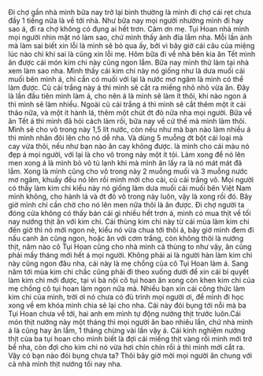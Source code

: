 Đi chợ gần nhà mình bữa nay trở lại bình thường là mình đi chợ cái rẹt chưa đầy 1 tiếng nữa là về tới nhà. Như bữa nay mọi người nhường mình đi hay sao á, đi ra chợ không có đụng ai hết trơn. Cảm ơn mẹ. Tụi Hoan nhà mình mọi người nhìn mặt nó làm sao, chứ mình thấy ảnh đía lắm nha. Mỗi lần ảnh mà làm sai biết xin lỗi là mình sẽ bỏ qua ấy, bởi vì bây giờ cái câu của miệng lúc nào chỉ khi sai là cũng xin lỗi mẹ. Hôm bữa đi về nhà bên kia ăn Tết mình ăn được cái món kim chi này cũng ngon lắm. Bữa nay mình thử làm tại nhà xem làm sao nha. Mình thấy cái kim chi này nó giống như là dưa muối cải muối bên mình á, chỉ cần có muối với lại là nước mơ ngâm là mình có thể làm được. Củ cải trắng này á thì mình sẽ cắt ra miếng nhỏ nhỏ vừa ăn. Đây là lần đầu tiên mình làm á, cho nên á là mình sẽ làm ít thôi, khi nào ngon á thì mình sẽ làm nhiều. Ngoài củ cải trắng á thì mình sẽ cắt thêm một ít cải thảo nữa, và một ít hành lá, thêm một chút ớt đỏ nữa nha mọi người. Bữa về ăn Tết á thì mình đã hỏi cách làm rồi, bữa nay về cứ thế mà mình làm thôi. Mình sẽ cho vô trong này 1,5 lít nước, còn nếu như mà bạn nào làm nhiều á thì mình nhân đôi lên cho nó dễ nha. Và dùng 5 muỗng ớt bột cái loại mà cay vừa thôi, nếu như bạn nào ăn cay không được. là mình cho cái màu nó đẹp á mọi người, với lại là cho vô trong này một ít tỏi. Làm xong để nó lên men xong á là mình bỏ vô tủ lạnh khi mà mình ăn lấy ra là nó mát mát đã lắm. Xong là mình cũng cho vô trong này 2 muỗng muối và 3 muỗng nước mơ ngâm, khuấy đều nó lên rồi mình mới cho cải, củ cải trắng vô. Mọi người có thấy làm kim chi kiểu này nó giống làm dưa muối cải muối bên Việt Nam mình không, cho hành lá và ớt đỏ vô trong này luôn, vậy là xong rồi đó. Bây giờ mình chỉ cần chờ cho nó lên men nữa thôi là ăn được. Đi chợ người ta đóng cửa không có thấy bán cái gì nhiều hết trơn á, mình có mua thịt về tối nay nướng thịt ăn với kim chi. Cái thùng kim chi này từ cái mùa làm kim chi đến giờ thì nó mới ngon nè, kiểu nó vừa chua tới thôi á, bây giờ mình đem đi nấu canh ăn cũng ngon, hoặc ăn với cơm trắng, còn không thôi là nướng thịt, năm nào cô Tụi Hoan cũng cho nhà mình cả thùng to như vậy, ăn cũng phải mấy tháng mới hết á mọi người. Không phải ai là người hàn làm kim chi này cũng ngon đâu nha, cái này là mẹ chồng của cô Tụi Hoan làm á. Sang năm tới mùa kim chi chắc cũng phải đi theo xuống dưới để xin cái bí quyết làm kim chi mới được, tại vì bà nội cô tụi hoan ăn xong còn khen kim chi của mẹ chồng cô tụi hoan làm ngon nữa mà. Nhiều bạn xin cái công thức làm kim chi của mình, trời ơi nó chưa có đủ trình mọi người ơi, để mình đi học xong về em khóa mình chia sẻ lại cho nha. Cái này đói bụng tới nỗi mà ba Tụi Hoan chưa về tới, hai anh em mình tự động nướng thịt trước luôn.Cái món thịt nướng này một tháng thì mọi người ăn bao nhiêu lần, chứ nhà mình á là cũng hay ăn lắm, 1 tháng chừng vài lần vậy á. Cái kinh nghiệm nướng thịt của ba tụi hoan cho mình biết là đợi cái miếng thịt vàng rồi mình mới trở bề nha, còn đợi cho kim chi nó vừa hơi chín chín rồi á thì mình mới cắt ra. Vậy có bạn nào đói bụng chưa ta? Thôi bây giờ mời mọi người ăn chung với cả nhà mình thịt nướng tối nay nha.